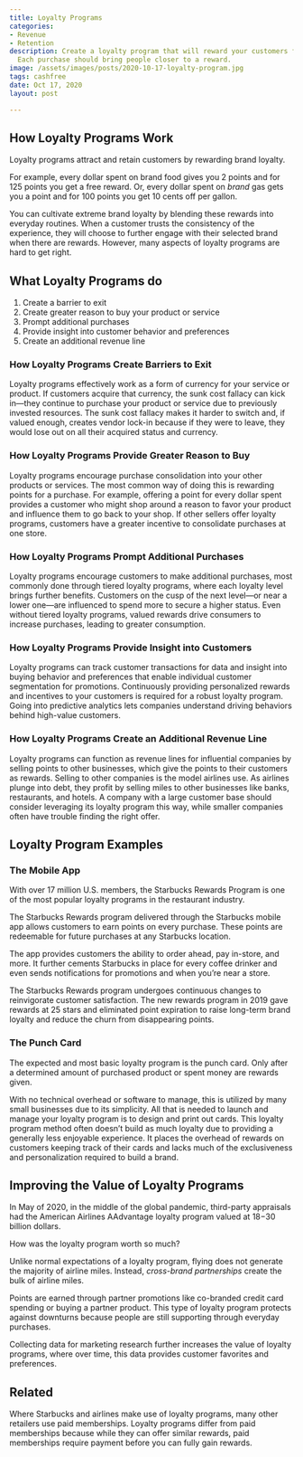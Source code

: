 ```yaml
---
title: Loyalty Programs
categories:
- Revenue
- Retention
description: Create a loyalty program that will reward your customers for buying.
  Each purchase should bring people closer to a reward.
image: /assets/images/posts/2020-10-17-loyalty-program.jpg
tags: cashfree
date: Oct 17, 2020
layout: post

---
```


<!-- <figure><img src="/assets/images/weblogo.png" alt=""></figure> -->

## How Loyalty Programs Work
Loyalty programs attract and retain customers by rewarding brand loyalty.

For example, every dollar spent on brand food gives you 2 points and for 125 points you get a free reward. Or, every dollar spent on *brand* gas gets you a point and for 100 points you get 10 cents off per gallon.

You can cultivate extreme brand loyalty by blending these rewards into everyday routines. When a customer trusts the consistency of the experience, they will choose to further engage with their selected brand when there are rewards. However, many aspects of loyalty programs are hard to get right.

## What Loyalty Programs do
1. Create a barrier to exit
2. Create greater reason to buy your product or service
3. Prompt additional purchases
4. Provide insight into customer behavior and preferences
5. Create an additional revenue line


### How Loyalty Programs Create Barriers to Exit
Loyalty programs effectively work as a form of currency for your service or product. If customers acquire that currency, the sunk cost fallacy can kick in—they continue to purchase your product or service due to previously invested resources. The sunk cost fallacy makes it harder to switch and, if valued enough, creates vendor lock-in because if they were to leave, they would lose out on all their acquired status and currency.

### How Loyalty Programs Provide Greater Reason to Buy
Loyalty programs encourage purchase consolidation into your other products or services. The most common way of doing this is rewarding points for a purchase. For example, offering a point for every dollar spent provides a customer who might shop around a reason to favor your product and influence them to go back to your shop. If other sellers offer loyalty programs, customers have a greater incentive to consolidate purchases at one store.

### How Loyalty Programs Prompt Additional Purchases
Loyalty programs encourage customers to make additional purchases, most commonly done through tiered loyalty programs, where each loyalty level brings further benefits. Customers on the cusp of the next level—or near a lower one—are influenced to spend more to secure a higher status. Even without tiered loyalty programs, valued rewards drive consumers to increase purchases, leading to greater consumption.

### How Loyalty Programs Provide Insight into Customers
Loyalty programs can track customer transactions for data and insight into buying behavior and preferences that enable individual customer segmentation for promotions. Continuously providing personalized rewards and incentives to your customers is required for a robust loyalty program. Going into predictive analytics lets companies understand driving behaviors behind high-value customers.

### How Loyalty Programs Create an Additional Revenue Line
Loyalty programs can function as revenue lines for influential companies by selling points to other businesses, which give the points to their customers as rewards. Selling to other companies is the model airlines use. As airlines plunge into debt, they profit by selling miles to other businesses like banks, restaurants, and hotels. A company with a large customer base should consider leveraging its loyalty program this way, while smaller companies often have trouble finding the right offer. 

## Loyalty Program Examples

### The Mobile App
With over 17 million U.S. members, the Starbucks Rewards Program is one of the most popular loyalty programs in the restaurant industry.

The Starbucks Rewards program delivered through the Starbucks mobile app allows customers to earn points on every purchase.  These points are redeemable for future purchases at any Starbucks location.

The app provides customers the ability to order ahead, pay in-store, and more. It further cements Starbucks in place for every coffee drinker and even sends notifications for promotions and when you’re near a store.

The Starbucks Rewards program undergoes continuous changes to reinvigorate customer satisfaction. The new rewards program in 2019 gave rewards at 25 stars and eliminated point expiration to raise long-term brand loyalty and reduce the churn from disappearing points.

### The Punch Card
The expected and most basic loyalty program is the punch card. Only after a determined amount of purchased product or spent money are rewards given.

With no technical overhead or software to manage, this is utilized by many small businesses due to its simplicity. All that is needed to launch and manage your loyalty program is to design and print out cards. This loyalty program method often doesn’t build as much loyalty due to providing a generally less enjoyable experience. It places the overhead of rewards on customers keeping track of their cards and lacks much of the exclusiveness and personalization required to build a brand.

## Improving the Value of Loyalty Programs
In May of 2020, in the middle of the global pandemic, third-party appraisals had the American Airlines AAdvantage loyalty program valued at $18-$30 billion dollars.

How was the loyalty program worth so much?

Unlike normal expectations of a loyalty program, flying does not generate the majority of airline miles. Instead, *cross-brand partnerships* create the bulk of airline miles.

Points are earned through partner promotions like co-branded credit card spending or buying a partner product. This type of loyalty program protects against downturns because people are still supporting through everyday purchases.

Collecting data for marketing research further increases the value of loyalty programs, where over time, this data provides customer favorites and preferences.

## Related
Where Starbucks and airlines make use of loyalty programs, many other retailers use paid memberships. Loyalty programs differ from paid memberships because while they can offer similar rewards, paid memberships require payment before you can fully gain rewards.

<!-- The Costco membership

and Amazon

Paid Memberships -->
